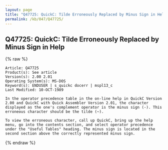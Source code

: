 ```yaml
---
layout: page
title: "Q47725: QuickC: Tilde Erroneously Replaced by Minus Sign in Help"
permalink: /kb/047/Q47725/
---
```


## Q47725: QuickC: Tilde Erroneously Replaced by Minus Sign in Help

{% raw %}

	Article: Q47725
	Product(s): See article
	Version(s): 2.00 2.01
	Operating System(s): MS-DOS
	Keyword(s): ENDUSER | s_quickc docerr | mspl13_c
	Last Modified: 10-OCT-1989
	
	In the operator precedence table in the on-line help in QuickC Version
	2.00 and QuickC with Quick Assembler Version 2.01, the character
	displayed as the one's complement operator is the minus sign (-). This
	erroneous character should be the tilde (~).
	
	To view the erroneous character, call up QuickC, bring up the help
	menu, go into the contents section, and select operator precedence
	under the "Useful Tables" heading. The minus sign is located in the
	second section above the correctly represented minus sign.

{% endraw %}
